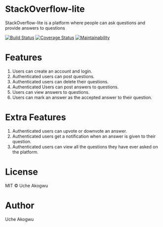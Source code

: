 # StackOverflow-lite
StackOverflow-lite is a platform where people can ask questions and provide answers to questions


[![Build Status](https://travis-ci.org/ucheg6/StackOverflow-lite.svg?branch=159806085-setup-api-endpoint-get-questions)](https://travis-ci.org/ucheg6/StackOverflow-lite)
[![Coverage Status](https://coveralls.io/repos/github/ucheg6/StackOverflow-lite/badge.svg?branch=master)](https://coveralls.io/github/ucheg6/StackOverflow-lite?branch=159806085-setup-api-endpoint-get-questionsr)
[![Maintainability](https://api.codeclimate.com/v1/badges/219d052de64353013d4f/maintainability)](https://codeclimate.com/github/ucheg6/Book-A-Meal-App/maintainability)

# Features

   1. Users can create an account and login.
   2. Authenticated users can post questions.
   3. Authenticated users can delete their questions.
   4. Authenticated Users can post answers to questions.
   5. Users can view answers to questions.
   6. Users can mark an answer as the accepted answer to their question.

# Extra Features

   1. Authenticated users can upvote or downvote an answer.
   2. Authenticated users get a notification when an answer is given to their      question.
   3. Authenticated users can view all the questions they have ever asked on       the platform.
# License
  MIT © Uche Akogwu  
# Author
  Uche Akogwu
